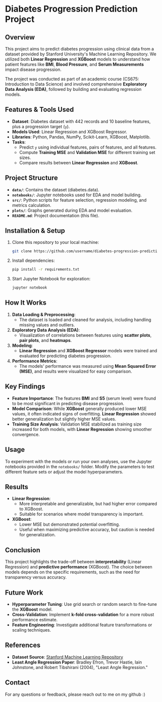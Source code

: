 # Diabetes Progression Prediction Project

## Overview
This project aims to predict diabetes progression using clinical data from a dataset provided by Stanford University's Machine Learning Repository. We utilized both **Linear Regression** and **XGBoost** models to understand how patient features like **BMI**, **Blood Pressure**, and **Serum Measurements** impact disease progression.

The project was conducted as part of an academic course (CS675: Introduction to Data Science) and involved comprehensive **Exploratory Data Analysis (EDA)**, followed by building and evaluating regression models.

## Features & Tools Used
- **Dataset**: Diabetes dataset with 442 records and 10 baseline features, plus a progression target (`y`).
- **Models Used**: Linear Regression and XGBoost Regressor.
- **Libraries**: Python, Pandas, NumPy, Scikit-Learn, XGBoost, Matplotlib.
- **Tasks**:
  - Predict `y` using individual features, pairs of features, and all features.
  - Compute **Training MSE** and **Validation MSE** for different training set sizes.
  - Compare results between **Linear Regression** and **XGBoost**.

## Project Structure
- **`data/`**: Contains the dataset (diabetes.data).
- **`notebooks/`**: Jupyter notebooks used for EDA and model building.
- **`src/`**: Python scripts for feature selection, regression modeling, and metrics calculation.
- **`plots/`**: Graphs generated during EDA and model evaluation.
- **`README.md`**: Project documentation (this file).

## Installation & Setup
1. Clone this repository to your local machine:
   ```sh
   git clone https://github.com/username/diabetes-progression-prediction.git
   ```
2. Install dependencies:
   ```sh
   pip install -r requirements.txt
   ```
3. Start Jupyter Notebook for exploration:
   ```sh
   jupyter notebook
   ```

## How It Works
1. **Data Loading & Preprocessing**:
   - The dataset is loaded and cleaned for analysis, including handling missing values and outliers.
2. **Exploratory Data Analysis (EDA)**:
   - Visualization of correlations between features using **scatter plots**, **pair plots**, and **heatmaps**.
3. **Modeling**:
   - **Linear Regression** and **XGBoost Regressor** models were trained and evaluated for predicting diabetes progression.
4. **Performance Metrics**:
   - The models' performance was measured using **Mean Squared Error (MSE)**, and results were visualized for easy comparison.

## Key Findings
- **Feature Importance**: The features **BMI** and **S5** (serum level) were found to be most significant in predicting disease progression.
- **Model Comparison**: While **XGBoost** generally produced lower MSE values, it often indicated signs of overfitting. **Linear Regression** showed better generalization but slightly higher MSE values.
- **Training Size Analysis**: Validation MSE stabilized as training size increased for both models, with **Linear Regression** showing smoother convergence.

## Usage
To experiment with the models or run your own analyses, use the Jupyter notebooks provided in the `notebooks/` folder. Modify the parameters to test different feature sets or adjust the model hyperparameters.

## Results
- **Linear Regression**:
  - More interpretable and generalizable, but had higher error compared to XGBoost.
  - Suitable for scenarios where model transparency is important.
- **XGBoost**:
  - Lower MSE but demonstrated potential overfitting.
  - Useful when maximizing predictive accuracy, but caution is needed for generalization.

## Conclusion
This project highlights the trade-off between **interpretability** (Linear Regression) and **predictive performance** (XGBoost). The choice between models depends on the specific requirements, such as the need for transparency versus accuracy.

## Future Work
- **Hyperparameter Tuning**: Use grid search or random search to fine-tune the **XGBoost** model.
- **Cross-Validation**: Implement **k-fold cross-validation** for a more robust performance estimate.
- **Feature Engineering**: Investigate additional feature transformations or scaling techniques.

## References
- **Dataset Source**: [Stanford Machine Learning Repository](https://web.stanford.edu/~hastie/Papers/LARS/diabetes.data)
- **Least Angle Regression Paper**: Bradley Efron, Trevor Hastie, Iain Johnstone, and Robert Tibshirani (2004), "Least Angle Regression."

## Contact
For any questions or feedback, please reach out to me on my github :)

